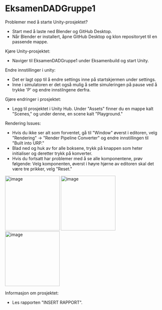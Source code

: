# EksamenDADGruppe1

Problemer med å starte Unity-prosjektet?

  - Start med å laste ned Blender og GitHub Desktop.
  - Når Blender er installert, åpne GitHub Desktop og klon repositoryet til en passende mappe.

Kjøre Unity-prosjektet:

  - Naviger til EksamenDADGruppe1 under Eksamenbuild og start Unity.

Endre innstillinger i unity:

  - Det er lagt opp til å endre settings inne på startskjermen under settings.
  - Inne i simulatoren er det også mulig å sette simuleringen på pause ved å trykke 'P' og endre innstilngene derfra.

Gjøre endringer i prosjektet:

  - Legg til prosjektet i Unity Hub. Under "Assets" finner du en mappe kalt "Scenes," og under denne, en scene kalt "Playground."

Rendering Issues:

  - Hvis du ikke ser alt som forventet, gå til "Window" øverst i editoren, velg "Rendering" -> "Render Pipeline Converter" og endre innstillingen til "Built into URP."
  - Blad ned og huk av for alle boksene, trykk på knappen som heter initialiser og deretter trykk på konverter.
  - Hvis du fortsatt har problemer med å se alle komponentene, prøv følgende: Velg komponenten, øverst i høyre hjørne av editoren skal det være tre prikker, velg "Reset."
<img height="180" alt="image" src="https://github.com/Fredrikyoo/EksamenDADGruppe1/assets/97510718/c82b6a38-6c77-48dd-8c0a-686c89794630">
<img height="180" alt="image" src="https://github.com/Fredrikyoo/EksamenDADGruppe1/assets/97510718/5ae0d4d0-1711-49e9-9b16-35195fb51f59">
<img height="180" alt="image" src="https://github.com/Fredrikyoo/EksamenDADGruppe1/assets/97510718/7fc1f12a-f34b-4a66-94ed-6b1f7a47fd5f">


Informasjon om prosjektet:
 -  Les rapporten "INSERT RAPPORT".
